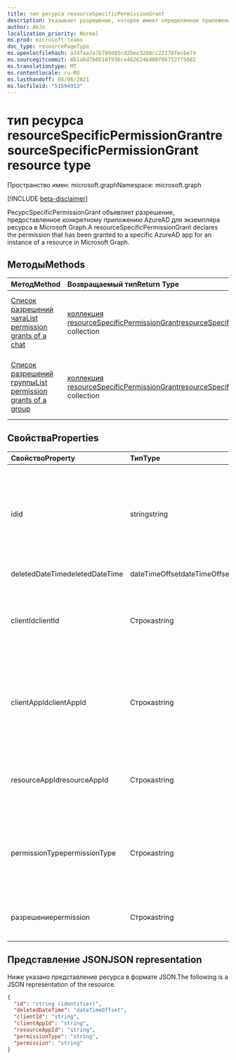 ```yaml
---
title: тип ресурса resourceSpecificPermissionGrant
description: Указывает разрешение, которое имеет определенное приложение Azure AD.
author: AkJo
localization_priority: Normal
ms.prod: microsoft-teams
doc_type: resourcePageType
ms.openlocfilehash: a34faa7a7b709d85cd2bee3208cc22270fecbe74
ms.sourcegitcommit: 8b1a6d7b0516f936ce4626246408f067527f5082
ms.translationtype: MT
ms.contentlocale: ru-RU
ms.lasthandoff: 04/06/2021
ms.locfileid: "51594913"
---
```

# <a name="resourcespecificpermissiongrant-resource-type"></a><span data-ttu-id="78ce5-103">тип ресурса resourceSpecificPermissionGrant</span><span class="sxs-lookup"><span data-stu-id="78ce5-103">resourceSpecificPermissionGrant resource type</span></span>

<span data-ttu-id="78ce5-104">Пространство имен: microsoft.graph</span><span class="sxs-lookup"><span data-stu-id="78ce5-104">Namespace: microsoft.graph</span></span>

[!INCLUDE [beta-disclaimer](../../includes/beta-disclaimer.md)]

<span data-ttu-id="78ce5-105">РесурсSpecificPermissionGrant объявляет разрешение, предоставленное конкретному приложению AzureAD для экземпляра ресурса в Microsoft Graph.</span><span class="sxs-lookup"><span data-stu-id="78ce5-105">A resourceSpecificPermissionGrant declares the permission that has been granted to a specific AzureAD app for an instance of a resource in Microsoft Graph.</span></span>

## <a name="methods"></a><span data-ttu-id="78ce5-106">Методы</span><span class="sxs-lookup"><span data-stu-id="78ce5-106">Methods</span></span>

|  <span data-ttu-id="78ce5-107">Метод</span><span class="sxs-lookup"><span data-stu-id="78ce5-107">Method</span></span>                                                                   |  <span data-ttu-id="78ce5-108">Возвращаемый тип</span><span class="sxs-lookup"><span data-stu-id="78ce5-108">Return Type</span></span>                                                                     | <span data-ttu-id="78ce5-109">Описание</span><span class="sxs-lookup"><span data-stu-id="78ce5-109">Description</span></span>                                                  | 
| :------------------------------------------------------------------------ | :------------------------------------------------------------------------------- | :----------------------------------------------------------- |
|[<span data-ttu-id="78ce5-110">Список разрешений чата</span><span class="sxs-lookup"><span data-stu-id="78ce5-110">List permission grants of a chat</span></span>](../api/chat-list-permissiongrants.md)   | <span data-ttu-id="78ce5-111">[коллекция resourceSpecificPermissionGrant](resourcespecificpermissiongrant.md)</span><span class="sxs-lookup"><span data-stu-id="78ce5-111">[resourceSpecificPermissionGrant](resourcespecificpermissiongrant.md) collection</span></span> | <span data-ttu-id="78ce5-112">Список разрешений, предоставленных в определенном чате.</span><span class="sxs-lookup"><span data-stu-id="78ce5-112">List permissions that have been granted in a specific chat.</span></span>  |
|[<span data-ttu-id="78ce5-113">Список разрешений группы</span><span class="sxs-lookup"><span data-stu-id="78ce5-113">List permission grants of a group</span></span>](../api/group-list-permissiongrants.md) | <span data-ttu-id="78ce5-114">[коллекция resourceSpecificPermissionGrant](resourcespecificpermissiongrant.md)</span><span class="sxs-lookup"><span data-stu-id="78ce5-114">[resourceSpecificPermissionGrant](resourcespecificpermissiongrant.md) collection</span></span> | <span data-ttu-id="78ce5-115">Список разрешений, предоставленных в определенной группе.</span><span class="sxs-lookup"><span data-stu-id="78ce5-115">List permissions that have been granted in a specific group.</span></span> |

## <a name="properties"></a><span data-ttu-id="78ce5-116">Свойства</span><span class="sxs-lookup"><span data-stu-id="78ce5-116">Properties</span></span>

| <span data-ttu-id="78ce5-117">Свойство</span><span class="sxs-lookup"><span data-stu-id="78ce5-117">Property</span></span>        | <span data-ttu-id="78ce5-118">Тип</span><span class="sxs-lookup"><span data-stu-id="78ce5-118">Type</span></span>          | <span data-ttu-id="78ce5-119">Описание</span><span class="sxs-lookup"><span data-stu-id="78ce5-119">Description</span></span>                                                                           |
| :-------------- | :------------ | :------------------------------------------------------------------------------------ |
| <span data-ttu-id="78ce5-120">id</span><span class="sxs-lookup"><span data-stu-id="78ce5-120">id</span></span>              | <span data-ttu-id="78ce5-121">string</span><span class="sxs-lookup"><span data-stu-id="78ce5-121">string</span></span>        | <span data-ttu-id="78ce5-122">Уникальный идентификатор гранта разрешений, определяемого конкретными ресурсами.</span><span class="sxs-lookup"><span data-stu-id="78ce5-122">The unique identifier of the resource-specific permission grant.</span></span> <span data-ttu-id="78ce5-123">Только для чтения.</span><span class="sxs-lookup"><span data-stu-id="78ce5-123">Read-only.</span></span>           |
| <span data-ttu-id="78ce5-124">deletedDateTime</span><span class="sxs-lookup"><span data-stu-id="78ce5-124">deletedDateTime</span></span> | <span data-ttu-id="78ce5-125">dateTimeOffset</span><span class="sxs-lookup"><span data-stu-id="78ce5-125">dateTimeOffset</span></span>| <span data-ttu-id="78ce5-126">Не используется.</span><span class="sxs-lookup"><span data-stu-id="78ce5-126">Not used.</span></span>                                                                             |
| <span data-ttu-id="78ce5-127">clientId</span><span class="sxs-lookup"><span data-stu-id="78ce5-127">clientId</span></span>        | <span data-ttu-id="78ce5-128">Строка</span><span class="sxs-lookup"><span data-stu-id="78ce5-128">string</span></span>        | <span data-ttu-id="78ce5-129">ID приложения Azure AD, которое было предоставлено доступ.</span><span class="sxs-lookup"><span data-stu-id="78ce5-129">ID of the Azure AD app that has been granted access.</span></span> <span data-ttu-id="78ce5-130">Только для чтения.</span><span class="sxs-lookup"><span data-stu-id="78ce5-130">Read-only.</span></span>                            |
| <span data-ttu-id="78ce5-131">clientAppId</span><span class="sxs-lookup"><span data-stu-id="78ce5-131">clientAppId</span></span>     | <span data-ttu-id="78ce5-132">Строка</span><span class="sxs-lookup"><span data-stu-id="78ce5-132">string</span></span>        | <span data-ttu-id="78ce5-133">ID директора службы приложения Azure AD, которое было предоставлено доступ.</span><span class="sxs-lookup"><span data-stu-id="78ce5-133">ID of the service principal of the Azure AD app that has been granted access.</span></span> <span data-ttu-id="78ce5-134">Только для чтения.</span><span class="sxs-lookup"><span data-stu-id="78ce5-134">Read-only.</span></span>   |
| <span data-ttu-id="78ce5-135">resourceAppId</span><span class="sxs-lookup"><span data-stu-id="78ce5-135">resourceAppId</span></span>   | <span data-ttu-id="78ce5-136">Строка</span><span class="sxs-lookup"><span data-stu-id="78ce5-136">string</span></span>        | <span data-ttu-id="78ce5-137">ID приложения Azure AD, на который размещен ресурс.</span><span class="sxs-lookup"><span data-stu-id="78ce5-137">ID of the Azure AD app that is hosting the resource.</span></span> <span data-ttu-id="78ce5-138">Только для чтения.</span><span class="sxs-lookup"><span data-stu-id="78ce5-138">Read-only.</span></span>                        |
| <span data-ttu-id="78ce5-139">permissionType</span><span class="sxs-lookup"><span data-stu-id="78ce5-139">permissionType</span></span>  | <span data-ttu-id="78ce5-140">Строка</span><span class="sxs-lookup"><span data-stu-id="78ce5-140">string</span></span>        | <span data-ttu-id="78ce5-141">Тип разрешения.</span><span class="sxs-lookup"><span data-stu-id="78ce5-141">The type of permission.</span></span> <span data-ttu-id="78ce5-142">Возможные значения: `Application` , `Delegated` .</span><span class="sxs-lookup"><span data-stu-id="78ce5-142">Possible values are: `Application`,`Delegated`.</span></span> <span data-ttu-id="78ce5-143">Только для чтения.</span><span class="sxs-lookup"><span data-stu-id="78ce5-143">Read-only.</span></span> |
| <span data-ttu-id="78ce5-144">разрешение</span><span class="sxs-lookup"><span data-stu-id="78ce5-144">permission</span></span>      | <span data-ttu-id="78ce5-145">Строка</span><span class="sxs-lookup"><span data-stu-id="78ce5-145">string</span></span>        | <span data-ttu-id="78ce5-146">Имя разрешения.</span><span class="sxs-lookup"><span data-stu-id="78ce5-146">The name of the permission.</span></span> <span data-ttu-id="78ce5-147">Только для чтения.</span><span class="sxs-lookup"><span data-stu-id="78ce5-147">Read-only.</span></span>                                                |

## <a name="json-representation"></a><span data-ttu-id="78ce5-148">Представление JSON</span><span class="sxs-lookup"><span data-stu-id="78ce5-148">JSON representation</span></span>

<span data-ttu-id="78ce5-149">Ниже указано представление ресурса в формате JSON.</span><span class="sxs-lookup"><span data-stu-id="78ce5-149">The following is a JSON representation of the resource.</span></span>

<!-- {
  "blockType": "resource",
  "keyProperty": "id",
  "@odata.type": "microsoft.graph.resourceSpecificPermissionGrant"
}-->

```json
{
  "id": "string (identifier)",
  "deletedDateTime": "dateTimeOffset",
  "clientId": "string",
  "clientAppId": "string",
  "resourceAppId": "string",
  "permissionType": "string",
  "permission": "string"
}
```


